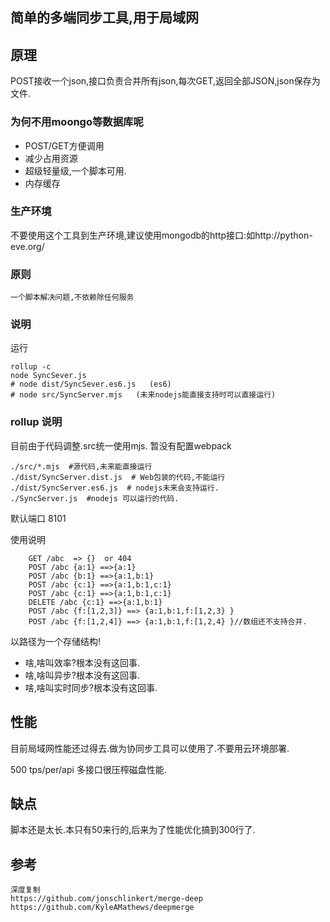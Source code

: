 ## 简单的多端同步工具,用于局域网

## 原理
   POST接收一个json,接口负责合并所有json,每次GET,返回全部JSON,json保存为文件.

### 为何不用moongo等数据库呢
- POST/GET方便调用
- 减少占用资源
- 超级轻量级,一个脚本可用.
- 内存缓存
### 生产环境
 不要使用这个工具到生产环境,建议使用mongodb的http接口:如http://python-eve.org/
#### 

### 原则
    一个脚本解决问题,不依赖除任何服务

### 说明

运行

    rollup -c 
    node SyncSever.js
    # node dist/SyncSever.es6.js   (es6)
    # node src/SyncServer.mjs   (未来nodejs能直接支持时可以直接运行)

### rollup 说明
目前由于代码调整.src统一使用mjs. 暂没有配置webpack

    ./src/*.mjs  #源代码,未来能直接运行
    ./dist/SyncServer.dist.js  # Web包装的代码,不能运行
    ./dist/SyncServer.es6.js  # nodejs未来会支持运行.
    ./SyncServer.js  #nodejs 可以运行的代码.
    

    
默认端口 8101
    
使用说明

        GET /abc  => {}  or 404
        POST /abc {a:1} ==>{a:1}
        POST /abc {b:1} ==>{a:1,b:1}
        POST /abc {c:1} ==>{a:1,b:1,c:1}
        POST /abc {c:1} ==>{a:1,b:1,c:1}
        DELETE /abc {c:1} ==>{a:1,b:1}
        POST /abc {f:[1,2,3]} ==> {a:1,b:1,f:[1,2,3} }
        POST /abc {f:[1,2,4]} ==> {a:1,b:1,f:[1,2,4} }//数组还不支持合并.

        
以路径为一个存储结构!

- 啥,啥叫效率?根本没有这回事.
- 啥,啥叫异步?根本没有这回事.
- 啥,啥叫实时同步?根本没有这回事.

## 性能
   目前局域网性能还过得去.做为协同步工具可以使用了.不要用云环境部署.
   
   500 tps/per/api
   多接口很压榨磁盘性能.
   
## 缺点
   脚本还是太长.本只有50来行的,后来为了性能优化搞到300行了.
   
## 参考 
    深度复制 
    https://github.com/jonschlinkert/merge-deep
    https://github.com/KyleAMathews/deepmerge
